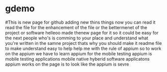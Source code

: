 # gdemo
#This is new page for github
adding new thins
things
now you can read it 
read the file for the enhancement of the file 
or the bettermenet of the project or software 
helleoo
made thenew page 
for it 
so it could be easy for the 
next people who's is comming to your place and understand 
what you're written in the samne project 
thats why you should make it readme file to make understand easy 
to help 
help me with the rule of appium
so to work on the appium we have to learn appium for the mobile testing 
appium is mobile testing applications 
mobile native hyberid software applicatons 
appium works on the page is to look like the appium is sevre